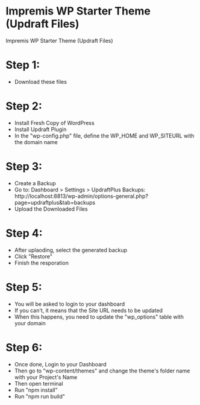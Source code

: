 # Impremis WP Starter Theme (Updraft Files)
 Impremis WP Starter Theme (Updraft Files)

# Step 1:
- Download these files

# Step 2:
- Install Fresh Copy of WordPress
- Install Updraft Plugin
- In the "wp-config.php" file, define the WP_HOME and WP_SITEURL with the domain name

# Step 3:
- Create a Backup
- Go to: Dashboard > Settings > UpdraftPlus Backups: http://localhost:8813/wp-admin/options-general.php?page=updraftplus&tab=backups
- Upload the Downloaded Files

# Step 4:
- After uplaoding, select the generated backup
- Click "Restore"
- Finish the resporation

# Step 5:
- You will be asked to login to your dashboard
- If you can't, it means that the Site URL needs to be updated
- When this happens, you need to update the "wp_options" table with your domain

# Step 6:
- Once done, Login to your Dashboard
- Then go to "wp-content/themes" and change the theme's folder name with your Project's Name
- Then open terminal
- Run "npm install"
- Run "npm run build"
